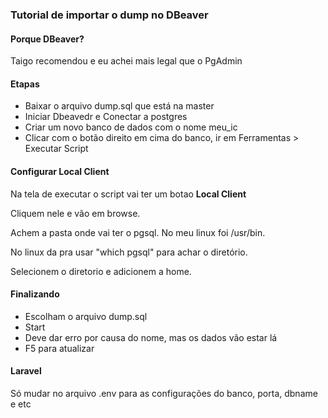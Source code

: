 ### Tutorial de importar o dump no DBeaver

#### Porque DBeaver?

Taigo recomendou e eu achei mais legal que o PgAdmin

#### Etapas

* Baixar o arquivo dump.sql que está na master
* Iniciar Dbeavedr e Conectar a postgres
* Criar um novo banco de dados com o nome meu_ic
* Clicar com o botão direito em cima do banco, ir em Ferramentas > Executar Script

#### Configurar Local Client

Na tela de executar o script vai ter um botao **Local Client**

Cliquem nele e vão em browse.

Achem a pasta onde vai ter o pgsql. No meu linux foi /usr/bin.

No linux da pra usar "which pgsql" para achar o diretório. 

Selecionem o diretorio e adicionem a home.

#### Finalizando

* Escolham o arquivo dump.sql
* Start
* Deve dar erro por causa do nome, mas os dados vão estar lá
* F5 para atualizar


#### Laravel

Só mudar no arquivo .env para as configurações do banco, porta, dbname e etc

